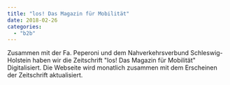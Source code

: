 ```yaml
---
title: "los! Das Magazin für Mobilität"
date: 2018-02-26
categories: 
  - "b2b"
---
```


Zusammen mit der Fa. Peperoni und dem Nahverkehrsverbund Schleswig-Holstein haben wir die Zeitschrift "los! Das Magazin für Mobilität" Digitalisiert. Die Webseite wird monatlich zusammen mit dem Erscheinen der Zeitschrift aktualisiert.
